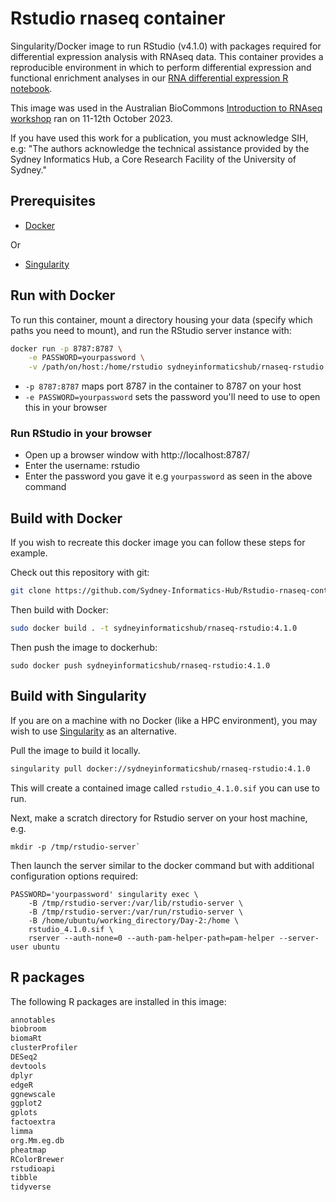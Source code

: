 # Rstudio rnaseq container

Singularity/Docker image to run RStudio (v4.1.0) with packages required for differential expression analysis with RNAseq data. This container provides a reproducible environment in which to perform differential expression and functional enrichment analyses in our [RNA differential expression R notebook](https://github.com/Sydney-Informatics-Hub/rnaseq-differential-expression-Rnotebook). 

This image was used in the Australian BioCommons [Introduction to RNAseq workshop](https://sydney-informatics-hub.github.io/rnaseq-workshop-2023/) ran on 11-12th October 2023.

If you have used this work for a publication, you must acknowledge SIH, e.g: "The authors acknowledge the technical assistance provided by the Sydney Informatics Hub, a Core Research Facility of the University of Sydney."

## Prerequisites

* [Docker](https://docs.docker.com/get-docker/)

Or

* [Singularity](https://docs.sylabs.io/guides/3.7/admin-guide/installation.html)


## Run with Docker

To run this container, mount a directory housing your data (specify which paths you need to mount), and run the RStudio server instance with: 

```bash 
docker run -p 8787:8787 \
    -e PASSWORD=yourpassword \
    -v /path/on/host:/home/rstudio sydneyinformaticshub/rnaseq-rstudio:4.1.0
```

* `-p 8787:8787` maps port 8787 in the container to 8787 on your host
* `-e PASSWORD=yourpassword` sets the password you'll need to use to open this in your browser

### Run RStudio in your browser

- Open up a browser window with http://localhost:8787/ 
- Enter the username: rstudio
- Enter the password you gave it e.g `yourpassword` as seen in the above command


## Build with Docker
If you wish to recreate this docker image you can follow these steps for example.

Check out this repository with git:

```bash 
git clone https://github.com/Sydney-Informatics-Hub/Rstudio-rnaseq-contained.git

```

Then build with Docker:

```bash
sudo docker build . -t sydneyinformaticshub/rnaseq-rstudio:4.1.0
```

Then push the image to dockerhub:

```
sudo docker push sydneyinformaticshub/rnaseq-rstudio:4.1.0
```

## Build with Singularity 

If you are on a machine with no Docker (like a HPC environment), you may wish to use [Singularity](https://docs.sylabs.io/guides/3.7/admin-guide/installation.html) as an alternative.

Pull the image to build it locally. 

```bash 
singularity pull docker://sydneyinformaticshub/rnaseq-rstudio:4.1.0
```
This will create a contained image called `rstudio_4.1.0.sif` you can use to run.

Next, make a scratch directory for Rstudio server on your host machine, e.g.

```
mkdir -p /tmp/rstudio-server`
```

Then launch the server similar to the docker command but with additional configuration options required:

``` 
PASSWORD='yourpassword' singularity exec \
    -B /tmp/rstudio-server:/var/lib/rstudio-server \
    -B /tmp/rstudio-server:/var/run/rstudio-server \
    -B /home/ubuntu/working_directory/Day-2:/home \
    rstudio_4.1.0.sif \
    rserver --auth-none=0 --auth-pam-helper-path=pam-helper --server-user ubuntu
```


## R packages 

The following R packages are installed in this image: 

```default
annotables
biobroom
biomaRt
clusterProfiler
DESeq2
devtools
dplyr
edgeR
ggnewscale
ggplot2
gplots
factoextra
limma
org.Mm.eg.db
pheatmap
RColorBrewer
rstudioapi
tibble
tidyverse
```


